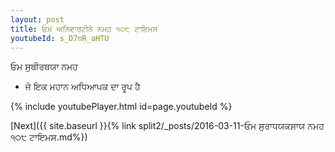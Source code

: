 ```yaml
---
layout: post
title: ਓਮ ਅਨਿਵਾਰਟੀਨੇ ਨਮਹ ੧੦੮ ਟਾਇਮਸ
youtubeId: s_D7nR_aHTU
---
```

 
 
 ਓਮ ਸੁਥੀਰਥਯਾ ਨਮਹ  
 
 -  ਜੋ ਇਕ ਮਹਾਨ ਅਧਿਆਪਕ ਦਾ ਰੂਪ ਹੈ 
 
  
 
  
 
 
 
 
 
 


{% include youtubePlayer.html id=page.youtubeId %}
 
[Next]({{ site.baseurl }}{% link  split2/_posts/2016-03-11-ਓਮ ਸੁਰਾਧਯਕਸ਼ਾਯ ਨਮਹ  ੧੦੮ ਟਾਇਮਸ.md%})
 
